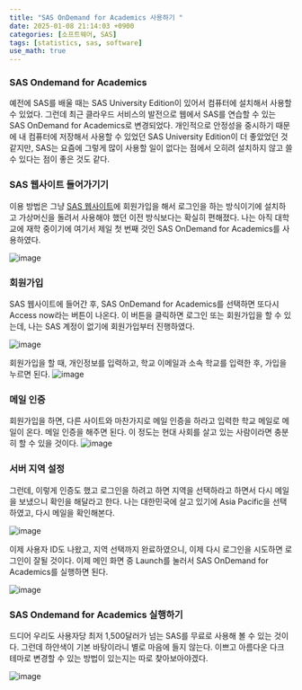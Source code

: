 ```yaml
---
title: "SAS OnDemand for Academics 사용하기 "
date: 2025-01-08 21:14:03 +0900
categories: [소프트웨어, SAS]
tags: [statistics, sas, software]
use_math: true
---
```


### SAS Ondemand for Academics
예전에 SAS를 배울 때는 SAS University Edition이 있어서 컴퓨터에 설치해서 사용할 수 있었다. 그런데 최근 클라우드 서비스의 발전으로 웹에서 SAS를 연습할 수 있는 SAS OnDemand for Academics로 변경되었다. 개인적으로 안정성을 중시하기 때문에 내 컴퓨터에 저장해서 사용할 수 있었던 SAS University Edition이 더 좋았었던 것 같지만, SAS는 요즘에 그렇게 많이 사용할 일이 없다는 점에서 오히려 설치하지 않고 쓸 수 있다는 점이 좋은 것도 같다.

### SAS 웹사이트 들어가기기
이용 방법은 그냥 [SAS 웹사이트](https://www.sas.com/en_us/software/on-demand-for-academics.html)에 회원가입을 해서 로그인을 하는 방식이기에 설치하고 가상머신을 돌려서 사용해야 했던 이전 방식보다는 확실히 편해졌다. 나는 아직 대학교에 재학 중이기에 여기서 제일 첫 번째 것인 SAS OnDemand for Academics를 사용하였다.

![image](https://www.dropbox.com/scl/fi/wv509v9m3q14winukjr5i/2501080002-4.jpg?rlkey=f143jo150ljexrqut8xfalnbp&st=hx7lfkyx&raw=1)

### 회원가입
SAS 웹사이트에 들어간 후, SAS OnDemand for Academics를 선택하면 또다시 Access now라는 버튼이 나온다. 이 버튼을 클릭하면 로그인 또는 회원가입을 할 수 있는데, 나는 SAS 계정이 없기에 회원가입부터 진행하였다.

![image](https://www.dropbox.com/scl/fi/7vij830of82st81dv0u8j/2501080002-2.jpg?rlkey=w6ngiswdwbanietbuobu1gd2g&st=ob52sze1&raw=1)

회원가입을 할 때, 개인정보를 입력하고, 학교 이메일과 소속 학교를 입력한 후, 가입을 누르면 된다.
![image](https://www.dropbox.com/scl/fi/3sjmm4avba3mfc03x8rxq/2501080002-3.jpg?rlkey=uy92p12ftc6aw4ul3jln5qknl&st=d3uu5thn&raw=1)

### 메일 인증
회원가입을 하면, 다른 사이트와 마찬가지로 메일 인증을 하라고 입력한 학교 메일로 메일이 온다. 메일 인증을 해주면 된다. 이 정도는 현대 사회를 살고 있는 사람이라면 충분히 할 수 있을 것이다.
![image](https://www.dropbox.com/scl/fi/1yh9alzkyap3egthbod5n/2501080002-1.jpg?rlkey=osk96ggv360q2cxbye0rck1qn&st=zuj2fgra&raw=1)

### 서버 지역 설정
그런데, 이렇게 인증도 했고 로그인을 하려고 하면 지역을 선택하라고 하면서 다시 메일을 보냈으니 확인을 해달라고 한다. 나는 대한민국에 살고 있기에 Asia Pacific을 선택하였고, 다시 메일을 확인해본다.

![image](https://www.dropbox.com/scl/fi/sqjy5cdzlolq32k82zg27/2501080002-5.jpg?rlkey=tclpvqj6fp1d5nto0jh7kzb05&st=qy443uu3&raw=1)

이제 사용자 ID도 나왔고, 지역 선택까지 완료하였으니, 이제 다시 로그인을 시도하면 로그인이 잘될 것이다. 이제 메인 화면 중 Launch를 눌러서 SAS OnDemand for Academics를 실행하면 된다.

![image](https://www.dropbox.com/scl/fi/biuzs238pxyglz26ttryz/2501080002-6.jpg?rlkey=r4x06zk63xzmjhva8muh39jw6&st=3b8lvmx2&raw=1)

### SAS Ondemand for Academics 실행하기
드디어 우리도 사용자당 최저 1,500달러가 넘는 SAS를 무료로 사용해 볼 수 있는 것이다. 그런데 하얀색이 기본 바탕이라니 별로 마음에 들지 않는다. 이쁘고 아름다운 다크 테마로 변경할 수 있는 방법이 있는지는 따로 찾아보아야겠다.

![image](https://www.dropbox.com/scl/fi/pv7hnfckowlic129oecex/2501080002-7.jpg?rlkey=3dkdl3c3s947cy2rnf7x61uw4&st=4sxioo6j&raw=1)